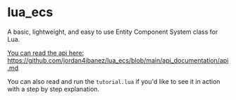 # lua_ecs
A basic, lightweight, and easy to use Entity Component System class for Lua.

[You can read the api here: ](https://github.com/jordan4ibanez/lua_ecs/blob/main/api_documentation/api.md)https://github.com/jordan4ibanez/lua_ecs/blob/main/api_documentation/api.md

You can also read and run the ``tutorial.lua`` if you'd like to see it in action with a step by step explanation.